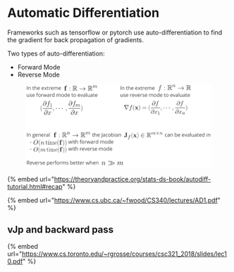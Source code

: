 # Automatic Differentiation

Frameworks such as tensorflow or pytorch use auto-differentiation to find the gradient for back propagation of gradients.

Two types of auto-differentiation:

* Forward Mode
* Reverse Mode

<figure><img src="../.gitbook/assets/image (1) (1) (1).png" alt=""><figcaption></figcaption></figure>

{% embed url="https://theoryandpractice.org/stats-ds-book/autodiff-tutorial.html#recap" %}

{% embed url="https://www.cs.ubc.ca/~fwood/CS340/lectures/AD1.pdf" %}

## vJp and backward pass

{% embed url="https://www.cs.toronto.edu/~rgrosse/courses/csc321_2018/slides/lec10.pdf" %}

